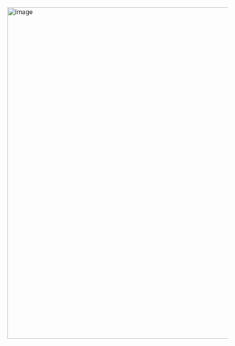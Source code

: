 <img width="1454" height="756" alt="image" src="https://github.com/user-attachments/assets/eeebe610-57a1-4d09-be5b-d05259cdf9ab" />

